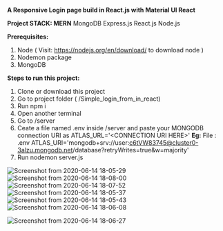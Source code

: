 **A Responsive Login page build in React.js with Material UI React**

**Project STACK: MERN**
MongoDB Express.js React.js Node.js

**Prerequisites:**
1. Node ( Visit: https://nodejs.org/en/download/ to download node )
2. Nodemon package
3. MongoDB

**Steps to run this project:**
  1. Clone or download this project
  2. Go to project folder ( /Simple_login_from_in_react)
  3. Run npm i
  4. Open another terminal
  5. Go to /server
  6. Ceate a file named .env inside /server and paste your MONGODB connection URI as ATLAS_URL='\<CONNECTION URI HERE\>'
  **Eg:** 
  File : .env
  ATLAS_URI='mongodb+srv://user:c6tVW83745@cluster0-3alzu.mongodb.net/database?retryWrites=true&w=majority'
  7. Run nodemon server.js 

![Screenshot from 2020-06-14 18-05-29](https://user-images.githubusercontent.com/24733451/84593482-188ece80-ae6a-11ea-8c01-3eea66a30fd3.png)
![Screenshot from 2020-06-14 18-08-00](https://user-images.githubusercontent.com/24733451/84593462-10cf2a00-ae6a-11ea-9160-437bae54f740.png)
![Screenshot from 2020-06-14 18-07-52](https://user-images.githubusercontent.com/24733451/84593463-13318400-ae6a-11ea-99f7-3742c7a73f81.png)
![Screenshot from 2020-06-14 18-05-37](https://user-images.githubusercontent.com/24733451/84593481-17f63800-ae6a-11ea-99d6-8f40f7fd19a5.png)
![Screenshot from 2020-06-14 18-05-43](https://user-images.githubusercontent.com/24733451/84593478-175da180-ae6a-11ea-812c-551e4a711453.png)
![Screenshot from 2020-06-14 18-06-08](https://user-images.githubusercontent.com/24733451/84593471-1593de00-ae6a-11ea-883a-5a9fde4d5cd4.png)

![Screenshot from 2020-06-14 18-06-27](https://user-images.githubusercontent.com/24733451/84593467-1462b100-ae6a-11ea-87d5-4c6424919667.png)
